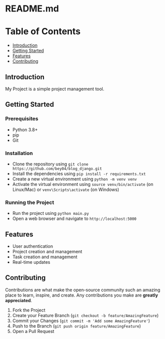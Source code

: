 # README.md

Table of Contents
=================

* [Introduction](#introduction)
* [Getting Started](#getting-started)
* [Features](#features)
* [Contributing](#contributing)


## Introduction

My Project is a simple project management tool.

## Getting Started

### Prerequisites

* Python 3.8+
* pip
* Git

### Installation

* Clone the repository using `git clone https://github.com/bey04/blog_django.git`
* Install the dependencies using `pip install -r requirements.txt`
* Create a new virtual environment using `python -m venv venv`
* Activate the virtual environment using `source venv/bin/activate` (on Linux/Mac) or `venv\Scripts\activate` (on Windows)

### Running the Project

* Run the project using `python main.py`
* Open a web browser and navigate to `http://localhost:5000`

## Features

* User authentication
* Project creation and management
* Task creation and management
* Real-time updates

## Contributing

Contributions are what make the open-source community such an amazing place to learn, inspire, and create. Any contributions you make are **greatly appreciated**.

1. Fork the Project
2. Create your Feature Branch (`git checkout -b feature/AmazingFeature`)
3. Commit your Changes (`git commit -m 'Add some AmazingFeature'`)
4. Push to the Branch (`git push origin feature/AmazingFeature`)
5. Open a Pull Request

